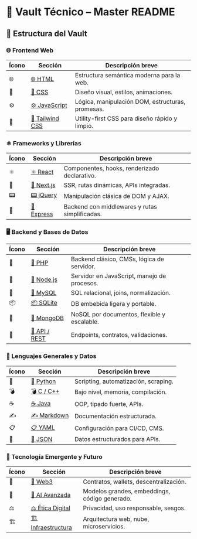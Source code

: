 # 🧠 Vault Técnico – Master README

## 🧭 Estructura del Vault

### 🌐 Frontend Web

| Ícono | Sección                                     | Descripción breve                                |
| ----- | ------------------------------------------- | ------------------------------------------------ |
| 🌐    | [🌐 HTML](/html/html-index)                 | Estructura semántica moderna para la web.        |
| 🎨    | [🎨 CSS](/css/css-index)                    | Diseño visual, estilos, animaciones.             |
| ⚙️    | [⚙️ JavaScript](/javascript/js-index)       | Lógica, manipulación DOM, estructuras, promesas. |
| 💨    | [💨 Tailwind CSS](/tailwind/tailwind-index) | Utility-first CSS para diseño rápido y limpio.   |

### ⚛️ Frameworks y Librerías

| Ícono | Sección                              | Descripción breve                              |
| ----- | ------------------------------------ | ---------------------------------------------- |
| ⚛️    | [⚛️ React](/react/react-index)       | Componentes, hooks, renderizado declarativo.   |
| 🧭    | [🧭 Next.js](/nextjs/nextjs-index)   | SSR, rutas dinámicas, APIs integradas.         |
| 📟    | [📟 jQuery](/jquery/jquery-index)    | Manipulación clásica de DOM y AJAX.            |
| 🧩    | [🧩 Express](/express/express-index) | Backend con middlewares y rutas simplificadas. |

### 🖥️ Backend y Bases de Datos

| Ícono | Sección                              | Descripción breve                           |
| ----- | ------------------------------------ | ------------------------------------------- |
| 🐘    | [🐘 PHP](/php/php-index)             | Backend clásico, CMSs, lógica de servidor.  |
| 🔧    | [🔧 Node.js](/nodejs/nodejs-index)   | Servidor en JavaScript, manejo de procesos. |
| 🐬    | [🐬 MySQL](/mysql/mysql-index)       | SQL relacional, joins, normalización.       |
| 📦    | [📦 SQLite](/sqlite/sqlite-index)    | DB embebida ligera y portable.              |
| 🍃    | [🍃 MongoDB](/mongodb/mongodb-index) | NoSQL por documentos, flexible y escalable. |
| 🔌    | [🔌 API / REST](/api/api-index)      | Endpoints, contratos, validaciones.         |


### 🧠 Lenguajes Generales y Datos

| Ícono | Sección                           | Descripción breve                    |
| ----- | --------------------------------- | ------------------------------------ |
| 🐍    | [🐍 Python](/python/python-index) | Scripting, automatización, scraping. |
| 💣    | [💣 C / C++](/c/c-index)          | Bajo nivel, memoria, compilación.    |
| ☕     | [☕ Java](/java/java-index)        | OOP, tipado fuerte, APIs.            |
| ✍️    | [✍️ Markdown](/markdown/md-index) | Documentación estructurada.          |
| 📋    | [📋 YAML](/yaml/yaml-index)       | Configuración para CI/CD, CMS.       |
| 🧾    | [🧾 JSON](/json/json-index)       | Datos estructurados para APIs.       |


### 🔮 Tecnología Emergente y Futuro

| Ícono | Sección                                            | Descripción breve                             |
| ----- | -------------------------------------------------- | --------------------------------------------- |
| 🧱    | [🧱 Web3](/web3/web3-index)                        | Contratos, wallets, descentralización.        |
| 🤖    | [🤖 AI Avanzada](/ai-avanzada/ai-avanzada-index)   | Modelos grandes, embeddings, código generado. |
| ⚖️    | [⚖️ Ética Digital](/ethica/ethica-index)           | Privacidad, uso responsable, sesgos.          |
| 🏗    | [🏗 Infraestructura](/infra/infraestructura-index) | Arquitectura web, nube, microservicios.       |
